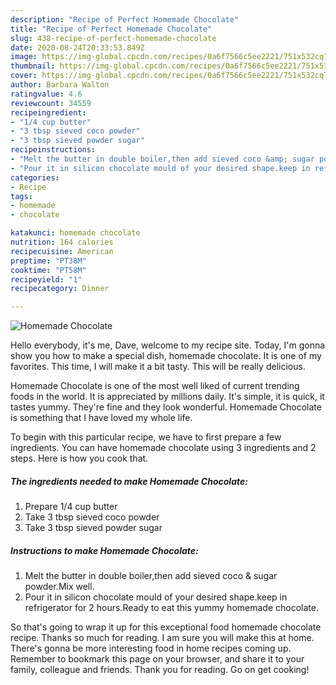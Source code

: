 ```yaml
---
description: "Recipe of Perfect Homemade Chocolate"
title: "Recipe of Perfect Homemade Chocolate"
slug: 438-recipe-of-perfect-homemade-chocolate
date: 2020-08-24T20:33:53.849Z
image: https://img-global.cpcdn.com/recipes/0a6f7566c5ee2221/751x532cq70/homemade-chocolate-recipe-main-photo.jpg
thumbnail: https://img-global.cpcdn.com/recipes/0a6f7566c5ee2221/751x532cq70/homemade-chocolate-recipe-main-photo.jpg
cover: https://img-global.cpcdn.com/recipes/0a6f7566c5ee2221/751x532cq70/homemade-chocolate-recipe-main-photo.jpg
author: Barbara Walton
ratingvalue: 4.6
reviewcount: 34559
recipeingredient:
- "1/4 cup butter"
- "3 tbsp sieved coco powder"
- "3 tbsp sieved powder sugar"
recipeinstructions:
- "Melt the butter in double boiler,then add sieved coco &amp; sugar powder.Mix well."
- "Pour it in silicon chocolate mould of your desired shape.keep in refrigerator for 2 hours.Ready to eat this yummy homemade chocolate."
categories:
- Recipe
tags:
- homemade
- chocolate

katakunci: homemade chocolate 
nutrition: 164 calories
recipecuisine: American
preptime: "PT38M"
cooktime: "PT58M"
recipeyield: "1"
recipecategory: Dinner

---
```



![Homemade Chocolate](https://img-global.cpcdn.com/recipes/0a6f7566c5ee2221/751x532cq70/homemade-chocolate-recipe-main-photo.jpg)

Hello everybody, it's me, Dave, welcome to my recipe site. Today, I'm gonna show you how to make a special dish, homemade chocolate. It is one of my favorites. This time, I will make it a bit tasty. This will be really delicious.



Homemade Chocolate is one of the most well liked of current trending foods in the world. It is appreciated by millions daily. It's simple, it is quick, it tastes yummy. They're fine and they look wonderful. Homemade Chocolate is something that I have loved my whole life.


To begin with this particular recipe, we have to first prepare a few ingredients. You can have homemade chocolate using 3 ingredients and 2 steps. Here is how you cook that.

<!--inarticleads1-->

##### The ingredients needed to make Homemade Chocolate:

1. Prepare 1/4 cup butter
1. Take 3 tbsp sieved coco powder
1. Take 3 tbsp sieved powder sugar




<!--inarticleads2-->

##### Instructions to make Homemade Chocolate:

1. Melt the butter in double boiler,then add sieved coco &amp; sugar powder.Mix well.
1. Pour it in silicon chocolate mould of your desired shape.keep in refrigerator for 2 hours.Ready to eat this yummy homemade chocolate.




So that's going to wrap it up for this exceptional food homemade chocolate recipe. Thanks so much for reading. I am sure you will make this at home. There's gonna be more interesting food in home recipes coming up. Remember to bookmark this page on your browser, and share it to your family, colleague and friends. Thank you for reading. Go on get cooking!
